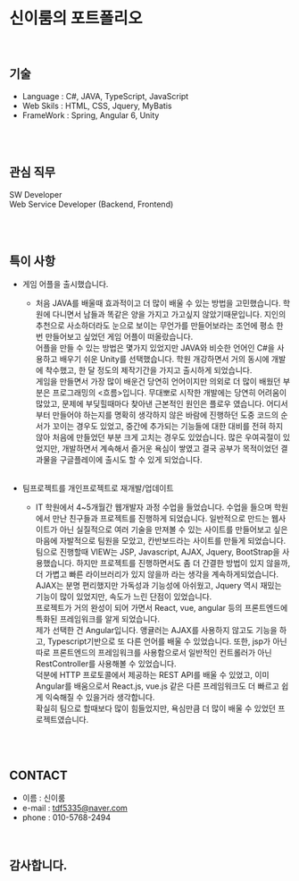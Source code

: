 # 신이룸의 포트폴리오

<br>

## 기술
- Language : C#, JAVA, TypeScript, JavaScript
- Web Skils : HTML, CSS, Jquery, MyBatis
- FrameWork : Spring, Angular 6, Unity

<br>
<br>

## 관심 직무
SW Developer<br>
Web Service Developer (Backend, Frontend)

<br>
<br>

## 특이 사항
- 게임 어플을 출시했습니다.
  - 처음 JAVA를 배울때 효과적이고 더 많이 배울 수 있는 방법을 고민했습니다. 학원에 다니면서 남들과 똑같은 양을 가지고 가고싶지 않았기때문입니다. 지인의 추천으로 사소하더라도 눈으로 보이는 무언가를 만들어보라는 조언에 평소 한번 만들어보고 싶었던 게임 어플이 떠올랐습니다.<br>
  어플을 만들 수 있는 방법은 몇가지 있었지만 JAVA와 비슷한 언어인 C#을 사용하고 배우기 쉬운 Unity를 선택했습니다. 학원 개강하면서 거의 동시에 개발에 착수했고, 한 달 정도의 제작기간을 가지고 출시하게 되었습니다.<br>
  게임을 만들면서 가장 많이 배운건 당연히 언어이지만 의외로 더 많이 배웠던 부분은 프로그래밍의 <흐름>입니다. 무대뽀로 시작한 개발에는 당연히 어려움이 많았고, 문제에 부딪힐때마다 찾아낸 근본적인 원인은 플로우 였습니다. 어디서부터 만들어야 하는지를 명확히 생각하지 않은 바람에 진행하던 도중 코드의 순서가 꼬이는 경우도 있었고, 중간에 추가되는 기능들에 대한 대비를 전혀 하지 않아 처음에 만들었던 부분 크게 고치는 경우도 있었습니다. 많은 우여곡절이 있었지만, 개발하면서 계속해서 즐거운 욕심이 쌓였고 결국 공부가 목적이었던 결과물을 구글플레이에 출시도 할 수 있게 되었습니다.
  <br> 

- 팀프로젝트를 개인프로젝트로 재개발/업데이트
  - IT 학원에서 4~5개월간 웹개발자 과정 수업을 들었습니다. 수업을 들으며 학원에서 만난 친구들과 프로젝트를 진행하게 되었습니다. 일반적으로 만드는 웹사이트가 아닌 실질적으로 여러 기술을 만져볼 수 있는 사이트를 만들어보고 싶은 마음에 자발적으로 팀원을 모았고, 칸반보드라는 사이트를 만들게 되었습니다.<br>
팀으로 진행할때 VIEW는 JSP, Javascript, AJAX, Jquery, BootStrap을 사용했습니다. 하지만 프로젝트를 진행하면서도 좀 더 간결한 방법이 있지 않을까, 더 가볍고 빠른 라이브러리가 있지 않을까 라는 생각을 계속하게되었습니다. AJAX는 분명 편리했지만 가독성과 기능성에 아쉬웠고, Jquery 역시 재밌는 기능이 많이 있었지만, 속도가 느린 단점이 있었습니다.<br>
프로젝트가 거의 완성이 되어 가면서 React, vue, angular 등의 프론트엔드에 특화된 프레임워크를 알게 되었습니다. <br>
제가 선택한 건 Angular입니다. 앵귤러는 AJAX를 사용하지 않고도 기능을 하고, Typescript기반으로 또 다른 언어를 배울 수 있었습니다. 또한, jsp가 아닌 따로 프론트엔드의 프레임워크를 사용함으로서 일반적인 컨트롤러가 아닌 RestController를 사용해볼 수 있었습니다.<br>
덕분에 HTTP 프로토콜에서 제공하는 REST API를 배울 수 있었고, 이미 Angular를 배움으로서 React.js, vue.js 같은 다른 프레임워크도 더 빠르고 쉽게 익숙해질 수 있을거라 생각합니다. <br>
확실히 팀으로 할때보다 많이 힘들었지만, 욕심만큼 더 많이 배울 수 있었던 프로젝트였습니다.   

<br>
<br>

## CONTACT
- 이름 : 신이룸
- e-mail : tdf5335@naver.com
- phone : 010-5768-2494

<br>

## 감사합니다.
